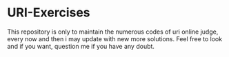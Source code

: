 # URI-Exercises
This repository is only to maintain the numerous codes of uri online judge, every now and then i may update with new more solutions.
Feel free to look and if you want, question me if you have any doubt.
